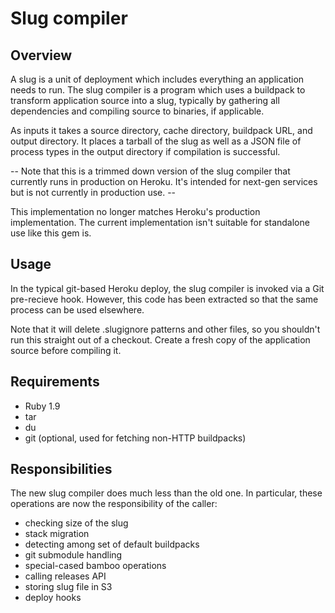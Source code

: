 # Slug compiler

## Overview

A slug is a unit of deployment which includes everything an
application needs to run. The slug compiler is a program which uses a
buildpack to transform application source into a slug, typically by
gathering all dependencies and compiling source to binaries, if
applicable.

As inputs it takes a source directory, cache directory, buildpack URL,
and output directory. It places a tarball of the slug as well as a
JSON file of process types in the output directory if compilation is
successful.

-- Note that this is a trimmed down version of the slug compiler that
currently runs in production on Heroku. It's intended for next-gen
services but is not currently in production use. --

This implementation no longer matches Heroku's production implementation. The current implementation isn't suitable for standalone use like this gem is.

## Usage

In the typical git-based Heroku deploy, the slug compiler is invoked
via a Git pre-recieve hook. However, this code has been extracted so
that the same process can be used elsewhere.

Note that it will delete .slugignore patterns and other files, so you
shouldn't run this straight out of a checkout. Create a fresh copy of
the application source before compiling it.

## Requirements

* Ruby 1.9
* tar
* du
* git (optional, used for fetching non-HTTP buildpacks)

## Responsibilities

The new slug compiler does much less than the old one. In particular,
these operations are now the responsibility of the caller:

* checking size of the slug
* stack migration
* detecting among set of default buildpacks
* git submodule handling
* special-cased bamboo operations
* calling releases API
* storing slug file in S3
* deploy hooks
